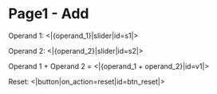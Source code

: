 # Page1 - Add

Operand 1: <|{operand_1}|slider|id=s1|>

Operand 2: <|{operand_2}|slider|id=s2|>

Operand 1 + Operand 2 = <|{operand_1 + operand_2}|id=v1|>

Reset: <|button|on_action=reset|id=btn_reset|>
